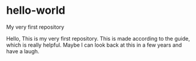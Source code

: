 # hello-world
My very first repository

Hello, This is my very first repository. This is made according to the guide, which is really helpful.
Maybe I can look back at this in a few years and have a laugh.
